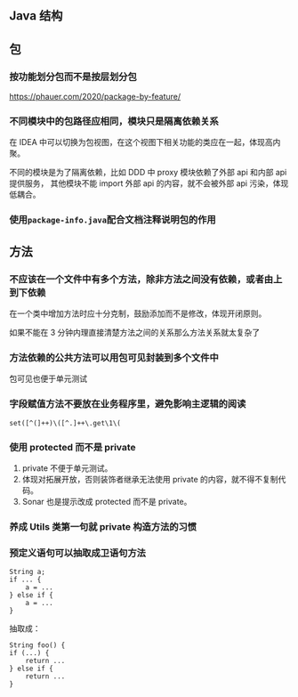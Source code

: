 ## Java 结构

## 包

### 按功能划分包而不是按层划分包

https://phauer.com/2020/package-by-feature/


### 不同模块中的包路径应相同，模块只是隔离依赖关系

在 IDEA 中可以切换为包视图，在这个视图下相关功能的类应在一起，体现高内聚。

不同的模块是为了隔离依赖，比如 DDD 中 proxy 模块依赖了外部 api 和内部 api 提供服务，
其他模块不能 import 外部 api 的内容，就不会被外部 api 污染，体现低耦合。


### 使用`package-info.java`配合文档注释说明包的作用


## 方法

### 不应该在一个文件中有多个方法，除非方法之间没有依赖，或者由上到下依赖

在一个类中增加方法时应十分克制，鼓励添加而不是修改，体现开闭原则。

如果不能在 3 分钟内理直接清楚方法之间的关系那么方法关系就太复杂了


### 方法依赖的公共方法可以用包可见封装到多个文件中

包可见也便于单元测试


### 字段赋值方法不要放在业务程序里，避免影响主逻辑的阅读

```regexp
set([^(]++)\([^.]++\.get\1\(
```

### 使用 protected 而不是 private

1. private 不便于单元测试。
2. 体现对拓展开放，否则装饰者继承无法使用 private 的内容，就不得不复制代码。
3. Sonar 也是提示改成 protected 而不是 private。


### 养成 Utils 类第一句就 private 构造方法的习惯


### 预定义语句可以抽取成卫语句方法

```
String a;
if ... {
    a = ...
} else if {
    a = ... 
}
```

抽取成：
```
String foo() {
if (...) {
    return ...
} else if {
    return ... 
}
```